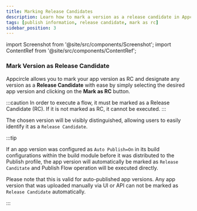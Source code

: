```yaml
---
title: Marking Release Candidates
description: Learn how to mark a version as a release candidate in Appcircle
tags: [publish information, release candidate, mark as rc]
sidebar_position: 3
---
```


import Screenshot from '@site/src/components/Screenshot';
import ContentRef from '@site/src/components/ContentRef';

### Mark Version as Release Candidate

Appcircle allows you to mark your app version as RC and designate any version as a **Release Candidate** with ease by simply selecting the desired app version and clicking on the **Mark as RC** button.

<Screenshot url='https://cdn.appcircle.io/docs/assets/publish-mark-rc-button.png' />

:::caution
In order to execute a flow, it must be marked as a Release Candidate (RC). If it is not marked as RC, it cannot be executed.
:::

<Screenshot url='https://cdn.appcircle.io/docs/assets/be-3103-norc.png' />

The chosen version will be visibly distinguished, allowing users to easily identify it as a `Release Candidate`.

<Screenshot url='https://cdn.appcircle.io/docs/assets/publish-release-candidate.png' />

:::tip

If an app version was configured as `Auto Publish=On` in its build configurations within the build module before it was distributed to the Publish profile, the app version will automatically be marked as `Release Canditate` and Publish Flow operation will be executed directly.

Please note that this is valid for auto-published app versions. Any app version that was uploaded manually via UI or API can not be marked as `Release Candidate` automatically.

:::
